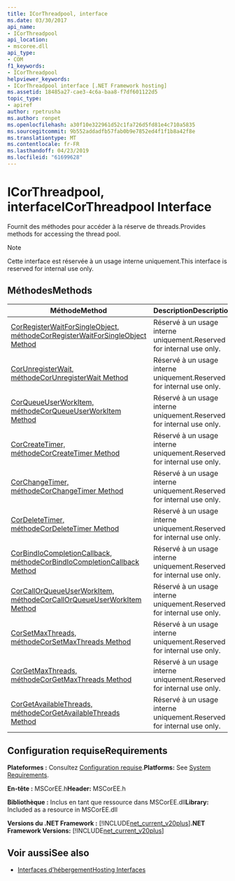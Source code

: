```yaml
---
title: ICorThreadpool, interface
ms.date: 03/30/2017
api_name:
- ICorThreadpool
api_location:
- mscoree.dll
api_type:
- COM
f1_keywords:
- ICorThreadpool
helpviewer_keywords:
- ICorThreadpool interface [.NET Framework hosting]
ms.assetid: 18485a27-cae3-4c6a-baa8-f7df601122d5
topic_type:
- apiref
author: rpetrusha
ms.author: ronpet
ms.openlocfilehash: a30f10e322961d52c1fa726d5fd81e4c710a5835
ms.sourcegitcommit: 9b552addadfb57fab0b9e7852ed4f1f1b8a42f8e
ms.translationtype: MT
ms.contentlocale: fr-FR
ms.lasthandoff: 04/23/2019
ms.locfileid: "61699628"
---
```

# <a name="icorthreadpool-interface"></a><span data-ttu-id="c0606-102">ICorThreadpool, interface</span><span class="sxs-lookup"><span data-stu-id="c0606-102">ICorThreadpool Interface</span></span>
<span data-ttu-id="c0606-103">Fournit des méthodes pour accéder à la réserve de threads.</span><span class="sxs-lookup"><span data-stu-id="c0606-103">Provides methods for accessing the thread pool.</span></span>  
  
> [!NOTE]
>  <span data-ttu-id="c0606-104">Cette interface est réservée à un usage interne uniquement.</span><span class="sxs-lookup"><span data-stu-id="c0606-104">This interface is reserved for internal use only.</span></span>  
  
## <a name="methods"></a><span data-ttu-id="c0606-105">Méthodes</span><span class="sxs-lookup"><span data-stu-id="c0606-105">Methods</span></span>  
  
|<span data-ttu-id="c0606-106">Méthode</span><span class="sxs-lookup"><span data-stu-id="c0606-106">Method</span></span>|<span data-ttu-id="c0606-107">Description</span><span class="sxs-lookup"><span data-stu-id="c0606-107">Description</span></span>|  
|------------|-----------------|  
|[<span data-ttu-id="c0606-108">CorRegisterWaitForSingleObject, méthode</span><span class="sxs-lookup"><span data-stu-id="c0606-108">CorRegisterWaitForSingleObject Method</span></span>](../../../../docs/framework/unmanaged-api/hosting/icorthreadpool-corregisterwaitforsingleobject-method.md)|<span data-ttu-id="c0606-109">Réservé à un usage interne uniquement.</span><span class="sxs-lookup"><span data-stu-id="c0606-109">Reserved for internal use only.</span></span>|  
|[<span data-ttu-id="c0606-110">CorUnregisterWait, méthode</span><span class="sxs-lookup"><span data-stu-id="c0606-110">CorUnregisterWait Method</span></span>](../../../../docs/framework/unmanaged-api/hosting/icorthreadpool-corunregisterwait-method.md)|<span data-ttu-id="c0606-111">Réservé à un usage interne uniquement.</span><span class="sxs-lookup"><span data-stu-id="c0606-111">Reserved for internal use only.</span></span>|  
|[<span data-ttu-id="c0606-112">CorQueueUserWorkItem, méthode</span><span class="sxs-lookup"><span data-stu-id="c0606-112">CorQueueUserWorkItem Method</span></span>](../../../../docs/framework/unmanaged-api/hosting/icorthreadpool-corqueueuserworkitem-method.md)|<span data-ttu-id="c0606-113">Réservé à un usage interne uniquement.</span><span class="sxs-lookup"><span data-stu-id="c0606-113">Reserved for internal use only.</span></span>|  
|[<span data-ttu-id="c0606-114">CorCreateTimer, méthode</span><span class="sxs-lookup"><span data-stu-id="c0606-114">CorCreateTimer Method</span></span>](../../../../docs/framework/unmanaged-api/hosting/icorthreadpool-corcreatetimer-method.md)|<span data-ttu-id="c0606-115">Réservé à un usage interne uniquement.</span><span class="sxs-lookup"><span data-stu-id="c0606-115">Reserved for internal use only.</span></span>|  
|[<span data-ttu-id="c0606-116">CorChangeTimer, méthode</span><span class="sxs-lookup"><span data-stu-id="c0606-116">CorChangeTimer Method</span></span>](../../../../docs/framework/unmanaged-api/hosting/icorthreadpool-corchangetimer-method.md)|<span data-ttu-id="c0606-117">Réservé à un usage interne uniquement.</span><span class="sxs-lookup"><span data-stu-id="c0606-117">Reserved for internal use only.</span></span>|  
|[<span data-ttu-id="c0606-118">CorDeleteTimer, méthode</span><span class="sxs-lookup"><span data-stu-id="c0606-118">CorDeleteTimer Method</span></span>](../../../../docs/framework/unmanaged-api/hosting/icorthreadpool-cordeletetimer-method.md)|<span data-ttu-id="c0606-119">Réservé à un usage interne uniquement.</span><span class="sxs-lookup"><span data-stu-id="c0606-119">Reserved for internal use only.</span></span>|  
|[<span data-ttu-id="c0606-120">CorBindIoCompletionCallback, méthode</span><span class="sxs-lookup"><span data-stu-id="c0606-120">CorBindIoCompletionCallback Method</span></span>](../../../../docs/framework/unmanaged-api/hosting/icorthreadpool-corbindiocompletioncallback-method.md)|<span data-ttu-id="c0606-121">Réservé à un usage interne uniquement.</span><span class="sxs-lookup"><span data-stu-id="c0606-121">Reserved for internal use only.</span></span>|  
|[<span data-ttu-id="c0606-122">CorCallOrQueueUserWorkItem, méthode</span><span class="sxs-lookup"><span data-stu-id="c0606-122">CorCallOrQueueUserWorkItem Method</span></span>](../../../../docs/framework/unmanaged-api/hosting/icorthreadpool-corcallorqueueuserworkitem-method.md)|<span data-ttu-id="c0606-123">Réservé à un usage interne uniquement.</span><span class="sxs-lookup"><span data-stu-id="c0606-123">Reserved for internal use only.</span></span>|  
|[<span data-ttu-id="c0606-124">CorSetMaxThreads, méthode</span><span class="sxs-lookup"><span data-stu-id="c0606-124">CorSetMaxThreads Method</span></span>](../../../../docs/framework/unmanaged-api/hosting/icorthreadpool-corsetmaxthreads-method.md)|<span data-ttu-id="c0606-125">Réservé à un usage interne uniquement.</span><span class="sxs-lookup"><span data-stu-id="c0606-125">Reserved for internal use only.</span></span>|  
|[<span data-ttu-id="c0606-126">CorGetMaxThreads, méthode</span><span class="sxs-lookup"><span data-stu-id="c0606-126">CorGetMaxThreads Method</span></span>](../../../../docs/framework/unmanaged-api/hosting/icorthreadpool-corgetmaxthreads-method.md)|<span data-ttu-id="c0606-127">Réservé à un usage interne uniquement.</span><span class="sxs-lookup"><span data-stu-id="c0606-127">Reserved for internal use only.</span></span>|  
|[<span data-ttu-id="c0606-128">CorGetAvailableThreads, méthode</span><span class="sxs-lookup"><span data-stu-id="c0606-128">CorGetAvailableThreads Method</span></span>](../../../../docs/framework/unmanaged-api/hosting/icorthreadpool-corgetavailablethreads-method.md)|<span data-ttu-id="c0606-129">Réservé à un usage interne uniquement.</span><span class="sxs-lookup"><span data-stu-id="c0606-129">Reserved for internal use only.</span></span>|  
  
## <a name="requirements"></a><span data-ttu-id="c0606-130">Configuration requise</span><span class="sxs-lookup"><span data-stu-id="c0606-130">Requirements</span></span>  
 <span data-ttu-id="c0606-131">**Plateformes :** Consultez [Configuration requise](../../../../docs/framework/get-started/system-requirements.md).</span><span class="sxs-lookup"><span data-stu-id="c0606-131">**Platforms:** See [System Requirements](../../../../docs/framework/get-started/system-requirements.md).</span></span>  
  
 <span data-ttu-id="c0606-132">**En-tête :** MSCorEE.h</span><span class="sxs-lookup"><span data-stu-id="c0606-132">**Header:** MSCorEE.h</span></span>  
  
 <span data-ttu-id="c0606-133">**Bibliothèque :** Inclus en tant que ressource dans MSCorEE.dll</span><span class="sxs-lookup"><span data-stu-id="c0606-133">**Library:** Included as a resource in MSCorEE.dll</span></span>  
  
 <span data-ttu-id="c0606-134">**Versions du .NET Framework :** [!INCLUDE[net_current_v20plus](../../../../includes/net-current-v20plus-md.md)]</span><span class="sxs-lookup"><span data-stu-id="c0606-134">**.NET Framework Versions:** [!INCLUDE[net_current_v20plus](../../../../includes/net-current-v20plus-md.md)]</span></span>  
  
## <a name="see-also"></a><span data-ttu-id="c0606-135">Voir aussi</span><span class="sxs-lookup"><span data-stu-id="c0606-135">See also</span></span>

- [<span data-ttu-id="c0606-136">Interfaces d’hébergement</span><span class="sxs-lookup"><span data-stu-id="c0606-136">Hosting Interfaces</span></span>](../../../../docs/framework/unmanaged-api/hosting/hosting-interfaces.md)
